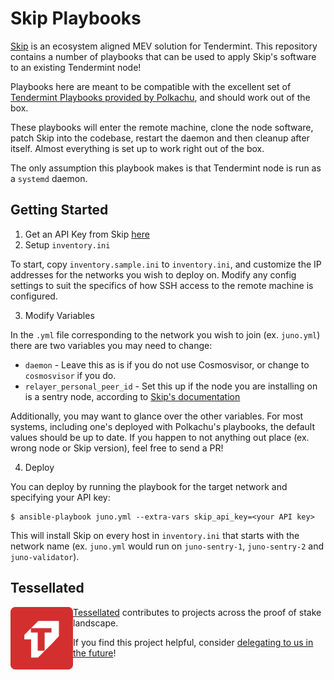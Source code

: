 # Skip Playbooks

[Skip](https://skip.money) is an ecosystem aligned MEV solution for Tendermint.  This repository contains a number of playbooks that can be used to apply Skip's software to an existing Tendermint node!

Playbooks here are meant to be compatible with the excellent set of [Tendermint Playbooks provided by Polkachu](https://github.com/polkachu/cosmos-validators), and should work out of the box. 

These playbooks will enter the remote machine, clone the node software, patch Skip into the codebase, restart the daemon and then cleanup after itself. Almost everything is set up to work right out of the box. 

The only assumption this playbook makes is that Tendermint node is run as a `systemd` daemon.

## Getting Started

1. Get an API Key from Skip [here](https://skip.money/registration)
2. Setup `inventory.ini`

To start, copy `inventory.sample.ini` to `inventory.ini`, and customize the IP addresses for the networks you wish to deploy on. Modify any config settings to suit the specifics of how SSH access to the remote machine is configured.

3. Modify Variables

In the `.yml` file corresponding to the network you wish to join (ex. `juno.yml`) there are two variables you may need to change:
  - `daemon` - Leave this as is if you do not use Cosmosvisor, or change to `cosmosvisor` if you do.
  - `relayer_personal_peer_id` - Set this up if the node you are installing on is a sentry node, according to [Skip's documentation](https://www.notion.so/skip-protocol/mev-tendermint-8-b5f300d29c15466e863cd849121d6beb)

Additionally, you may want to glance over the other variables. For most systems, including one's deployed with Polkachu's playbooks,
the default values should be up to date. If you happen to not anything out place (ex. wrong node or Skip version), feel free to send a PR! 

4. Deploy

You can deploy by running the playbook for the target network and specifying your API key: 
```shell
$ ansible-playbook juno.yml --extra-vars skip_api_key=<your API key>
```

This will install Skip on every host in `inventory.ini` that starts with the network name (ex. `juno.yml` would run on `juno-sentry-1`, `juno-sentry-2` and `juno-validator`).

## Tessellated
[<img src="media/logo.png" width="100px" align="left" />](https://tessellated.io)

[Tessellated](https://tessellated.io) contributes to projects across the proof of stake landscape. 

If you find this project helpful, consider [delegating
to us in the future](https://www.mintscan.io/juno/account/juno12udz3pg72mr3yupsguf29nj3gfqlluwqsg4850)! 
